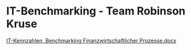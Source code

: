# IT-Benchmarking - Team Robinson Kruse

<a href="https://dvelopoffice365-my.sharepoint.com/:w:/g/personal/hbru_d-velop_de/EYS778jcs0NKgvbSGLPV70UBw7oEP7hCREZU-0TFZDZo3w?e=0YV8sU">IT-Kennzahlen, Benchmarking Finanzwirtschaftlicher Prozesse.docx</a>
